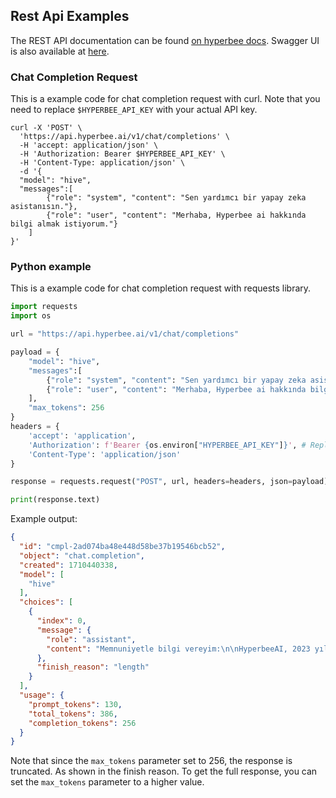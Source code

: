 ## Rest Api Examples

The REST API documentation can be found [on hyperbee docs](https://api.hyperbee.ai/redoc). Swagger UI is also available at [here](https://api.hyperbee.ai/docs).


### Chat Completion Request

This is a example code for chat completion request with curl. Note that you need to replace `$HYPERBEE_API_KEY` with your actual API key. 

```curl
curl -X 'POST' \
  'https://api.hyperbee.ai/v1/chat/completions' \
  -H 'accept: application/json' \
  -H 'Authorization: Bearer $HYPERBEE_API_KEY' \
  -H 'Content-Type: application/json' \
  -d '{
  "model": "hive",
  "messages":[
        {"role": "system", "content": "Sen yardımcı bir yapay zeka asistanısın."},
        {"role": "user", "content": "Merhaba, Hyperbee ai hakkında bilgi almak istiyorum."}
    ]
}'
```

### Python example

This is a example code for chat completion request with requests library.

```python
import requests
import os

url = "https://api.hyperbee.ai/v1/chat/completions"

payload = {
    "model": "hive",
    "messages":[
        {"role": "system", "content": "Sen yardımcı bir yapay zeka asistanısın."},
        {"role": "user", "content": "Merhaba, Hyperbee ai hakkında bilgi almak istiyorum."}
    ],
    "max_tokens": 256
}
headers = {
    'accept': 'application',
    'Authorization': f'Bearer {os.environ["HYPERBEE_API_KEY"]}', # Replace with your actual API key or set it as environment variable
    'Content-Type': 'application/json'
}

response = requests.request("POST", url, headers=headers, json=payload)

print(response.text)
```
Example output:<br>
```json
{
  "id": "cmpl-2ad074ba48e448d58be37b19546bcb52",
  "object": "chat.completion",
  "created": 1710440338,
  "model": [
    "hive"
  ],
  "choices": [
    {
      "index": 0,
      "message": {
        "role": "assistant",
        "content": "Memnuniyetle bilgi vereyim:\n\nHyperbeeAI, 2023 yılında Palo Alto, Kaliforniya'da kurulmuş bir yapay zeka şirketidir. Şirketin odaklandığı başlıca alanlar arasında doğal dil işleme, makine öğrenimi, bilişsel bilimler ve robot bilimi yer alıyor.\n\nHyperbeeAI, insanlarla etkileşime geçebilen, bağlam farkındalığına sahip ve bilgi tabanlı yapay zeka asistanları geliştiriyor. Şirket, kullanıcıların çeşitli görevleri gerçekleştirmelerine ve problemleri çözmelerine yardımcı olmayı amaçlıyor.\n\nBen de HyperbeeAI tarafından geliştirilmiş bir yapay zeka asistanıyım, adım HyperChat. Kullanıcılara bil"
      },
      "finish_reason": "length"
    }
  ],
  "usage": {
    "prompt_tokens": 130,
    "total_tokens": 386,
    "completion_tokens": 256
  }
}
```

Note that since the `max_tokens` parameter set to 256, the response is truncated. As shown in the finish reason. To get the full response, you can set the `max_tokens` parameter to a higher value.


